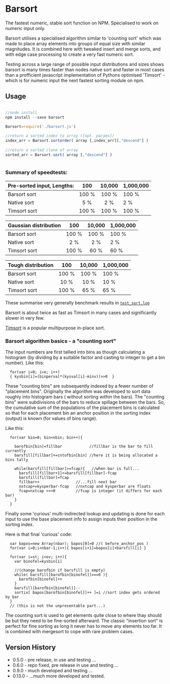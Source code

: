Barsort
=======

The fastest numeric, stable sort function on NPM. Specialised to work on numeric input only.

Barsort utilises a specialised algorithm similar to 'counting sort' which was made to place array elements into groups of equal size with similar magnitudes. It is combined here with tweaked insert and merge sorts, and with edge case processing to create a very fast numeric sort.

Testing across a large range of possible input distributions and sizes shows barsort is many times faster than nodes native sort and faster in most cases than a profficient javascript implementation of Pythons optimised 'Timsort' - which is for numeric input the next fastest sorting module on npm. 

Usage
-----

```javascript 

//node install
npm install --save barsort

Barsort=require('./barsort.js')
 
//return a sorted index to array ([opt. params])
index_arr = Barsort.sortorder( array [,index_arr][,"descend"] )  
 
//return a sorted clone of array
sorted_arr = Barsort.sort( array [,"descend"] )      
  
```	

### Summary of speedtests:

Pre-sorted input, Lengths: |     100   |    10,000   | 1,000,000
 :-------------- | :-------: | :---------: | :----------
Barsort sort     |    100 %  |    100 %    |    100 %
Native sort      |      5 %  |      2 %    |      2 %
Timsort sort     |    100 %  |    100 %    |    100 %

Gaussian distribution |     100   |    10,000   | 1,000,000
 :-------------- | :-------: | :---------: | :----------
Barsort sort     |    100 %  |    100 %    | 100 %
Native sort      |      2 %  |      2 %    |   2 %
Timsort sort     |    100 %  |     60 %    |  60 %

Tough distribution |     100   |    10,000   | 1,000,000   
:-------------- | :-------: | :---------: | :----------
Barsort sort    |     100 % |    100 %    |    100 %
Native sort     |      10 % |     10 %    |     10 %
Timsort sort    |     100 % |     65 %    |     65 %


These summarise very generally benchmark results in [`test_sort.log`](test_sort.log)
   
Barsort is about twice as fast as Timsort in many cases and significantly slower in very few.

[Timsort](https://github.com/mziccard/node-timsort) is a popular multipurpose in-place sort. 


### Barsort algorithm basics - a "counting sort"

The input numbers are first tallied into bins as though calculating a histogram (by dividing by a suitable factor and casting to integer to get a bin number). Like this:
```
  for(var i=0; i<e; i++) 
  { kysbin[i]=(binperval*(kysval[i]-minv))>>0  } 
```
These "counting bins" are subsequently indexed by a fewer number of "placement bins". Originally the algorithm was developed to sort data roughly into histogram bars ( without sorting *within* the bars). The "counting bins" were subdivisions of the bars to reduce spillage between the bars. So, the cumulative sum of the populations of the placement bins is calculated so that for each placement bin an anchor position in the sorting index (output) is known (for values of bins range).

Like this:
```
  for(var bin=0; bin<nbin; bin++){
    
    barofbin[bin]=fillbar            //fillbar is the bar to fill currently
    barsfill[fillbar]+=cntofbin[bin] //here it is being allocated a bins tally 

    while(barsfill[fillbar]>=fcap){   //when bar is full... 
      barsfill[fillbar+1]+=barsfill[fillbar]-fcap
      barsfill[fillbar]=fcap
      fillbar++                //...fill next bar
      nxtcap+=kysperbar-fcap   //nxtcap and kysperbar are floats
      fcap=nxtcap >>>0         //fcap is integer (it differs for each bar)
    }
  } 
```

Finally some 'curious' multi-indirected lookup and updating is done for each input to use the base placement info to assign inputs their position in the sorting index.

Here is that final 'curious' code: 
```
  var bapos=new Array(nbar); bapos[0]=0 //( before_anchor_pos )
  for(var i=0;i<nbar-1;i++){ bapos[i+1]=bapos[i]+barsfill[i] }

  for(var i=st; i<ov; i++){
    var binofel=kysbin[i] 
    
    //(change barofbin if barsfill is empty)
    while( barsfill[barofbin[binofel]]===0 ){ 
      barofbin[binofel]++ 
    }
    barsfill[barofbin[binofel]]--          
    sortix[ bapos[barofbin[binofel]]++ ]=i //sort index gets ordered by bar
  }
  // (this is not the unpresentable part...)
```

The counting sort is used to get elements quite close to where thay should be but they need to be fine-sorted afterward. The classic "insertion sort" is perfect for fine sorting as long it never has to move any elements too far. It is combined with mergesort to cope with rare problem cases.

Version History
---------------
* 0.5.0 - pre release, in use and testing ...
* 0.6.0 - repo fixed, pre release in use and testing ...
* 0.9.0 - much developed and testing ...
* 0.13.0 - ...much more developed and tested.